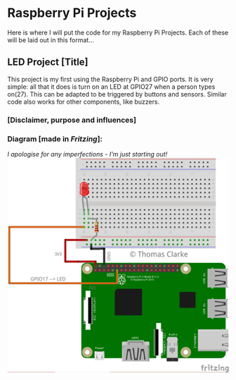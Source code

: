# Raspberry Pi Projects
Here is where I will put the code for my Raspberry Pi Projects. Each of these will be laid out in this format...
 
## LED Project [Title]
This project is my first using the Raspberry Pi and GPIO ports. It is very simple: all that it does is turn on an LED at GPIO27 when a person types on(27). This can be adapted to be triggered by buttons and sensors. Similar code also works for other components, like buzzers.

### [Disclaimer, purpose and influences]


### Diagram [made in <i>Fritzing</i>]:
<i> I apologise for any imperfections - I'm just starting out!</i><br>
<img src="/diagram1.png" length=600 width=600>
